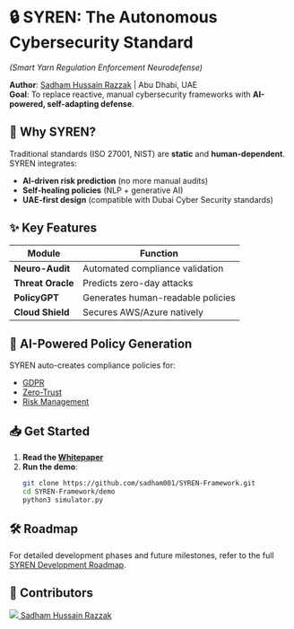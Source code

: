 # 🔒 SYREN: The Autonomous Cybersecurity Standard  
*(Smart Yarn Regulation Enforcement Neurodefense)*  

**Author**: [Sadham Hussain Razzak](mailto:sadham001@gmail.com) | Abu Dhabi, UAE  
**Goal**: To replace reactive, manual cybersecurity frameworks with **AI-powered, self-adapting defense**.  

## 🚀 Why SYREN?  
Traditional standards (ISO 27001, NIST) are **static** and **human-dependent**. SYREN integrates:  
- **AI-driven risk prediction** (no more manual audits)  
- **Self-healing policies** (NLP + generative AI)  
- **UAE-first design** (compatible with Dubai Cyber Security standards)  

## ✨ Key Features  
| Module               | Function                          |  
|----------------------|-----------------------------------|  
| **Neuro-Audit**      | Automated compliance validation   |  
| **Threat Oracle**    | Predicts zero-day attacks         |  
| **PolicyGPT**        | Generates human-readable policies |  
| **Cloud Shield**     | Secures AWS/Azure natively        | 
 
## 🧠 AI-Powered Policy Generation  
SYREN auto-creates compliance policies for:  
- [GDPR](policies/GDPR-AI-Compliance.md)  
- [Zero-Trust](policies/Zero-Trust-AI-Adapter.yml)  
- [Risk Management](policies/AI-Risk-Management-Policy.md)  

## 📥 Get Started  
1. **Read the [Whitepaper](whitepaper/SYREN_Whitepaper_v1.pdf)**  
2. **Run the demo**:  
   ```bash
   git clone https://github.com/sadham001/SYREN-Framework.git
   cd SYREN-Framework/demo
   python3 simulator.py
## 🛠️ Roadmap

For detailed development phases and future milestones, refer to the full [SYREN Development Roadmap](roadmap.md).
   
## 🤝 Contributors  
<a href="https://github.com/sadham001/SYREN-Framework/graphs/contributors">  
  <img src="https://contrib.rocks/image?repo=sadham001/SYREN-Framework" />  Sadham Hussain Razzak
</a>
